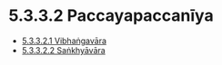 

# 5.3.3.2 Paccayapaccanīya

* [5.3.3.2.1 Vibhaṅgavāra](5.3.3.2/5.3.3.2.1.md)
* [5.3.3.2.2 Saṅkhyāvāra](5.3.3.2/5.3.3.2.2.md)



